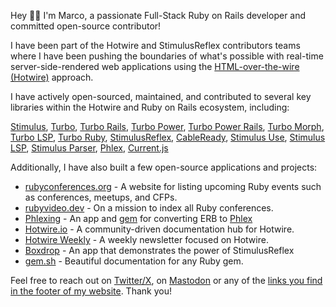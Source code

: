 Hey 👋🏼 I'm Marco, a passionate Full-Stack Ruby on Rails developer and committed open-source contributor!

I have been part of the Hotwire and StimulusReflex contributors teams where I have been pushing the boundaries of what's possible with real-time server-side-rendered web applications using the [HTML-over-the-wire (Hotwire)](https://hotwired.dev) approach.

I have actively open-sourced, maintained, and contributed to several key libraries within the Hotwire and Ruby on Rails ecosystem, including:

[Stimulus](https://github.com/hotwired/stimulus), [Turbo](https://github.com/hotwired/turbo), [Turbo Rails](https://github.com/hotwired/turbo-rails), [Turbo Power](https://github.com/marcoroth/turbo_power), [Turbo Power Rails](https://github.com/marcoroth/turbo_power-rails), [Turbo Morph](https://github.com/marcoroth/turbo-morph), [Turbo LSP](https://github.com/marcoroth/turbo-lsp), [Turbo Ruby](https://github.com/marcoroth/turbo-ruby), [StimulusReflex](https://github.com/stimulusreflex/stimulus_reflex), [CableReady](https://github.com/stimulusreflex/cable_ready), [Stimulus Use](https://github.com/stimulus-use/stimulus-use), [Stimulus LSP](https://github.com/marcoroth/stimulus-lsp), [Stimulus Parser](https://github.com/marcoroth/stimulus-parser), [Phlex](https://github.com/phlex-ruby/phlex), [Current.js](https://github.com/marcoroth/current.js)


Additionally, I have also built a few open-source applications and projects:
- [rubyconferences.org](https://rubyconferences.org) - A website for listing upcoming Ruby events such as conferences, meetups, and CFPs.
- [rubyvideo.dev](https://rubyvideo.dev) - On a mission to index all Ruby conferences.
- [Phlexing](https://phlexing.fun) - An app and [gem](https://github.com/marcoroth/phlexing) for converting ERB to [Phlex](https://github.com/phlex-ruby/phlex)
- [Hotwire.io](https://hotwire.io) - A community-driven documentation hub for Hotwire.
- [Hotwire Weekly](https://hotwire.io/newsletter) - A weekly newsletter focused on Hotwire.
- [Boxdrop](https://github.com/marcoroth/boxdrop) - An app that demonstrates the power of StimulusReflex
- [gem.sh](https://github.com/marcoroth/gem.sh) - Beautiful documentation for any Ruby gem.

Feel free to reach out on [Twitter/X](https://x.com/marcoroth_), on [Mastodon](https://ruby.social/@marcoroth) or any of the [links you find in the footer of my website](https://marcoroth.dev/open-source). Thank you!



